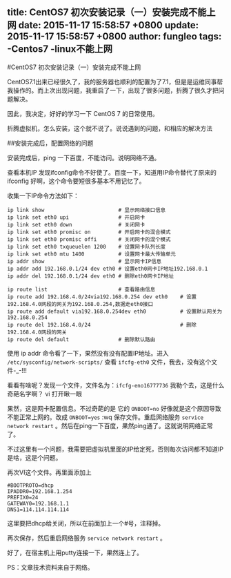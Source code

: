 title: CentOS7 初次安装记录（一）安装完成不能上网
date: 2015-11-17 15:58:57 +0800
update: 2015-11-17 15:58:57 +0800
author: fungleo
tags:
    -Centos7
    -linux不能上网
---

#CentOS7 初次安装记录（一）安装完成不能上网

CentOS7.1出来已经很久了，我的服务器也顺利的配置为了7.1，但是是运维同事帮我操作的。而上次出现问题，我重启了一下，出现了很多问题，折腾了很久才把问题解决。

因此，我决定，好好的学习一下 CentOS 7 的日常使用。

折腾虚拟机，怎么安装，这个就不说了。说说遇到的问题，和相应的解决方法

##安装完成后，配置网络的问题

安装完成后，ping 一下百度，不能访问。说明网络不通。

查看本机IP 发现ifconfig命令不好使了。百度一下，知道用IP命令替代了原来的 ifconfig 好啊，这个命令要短很多基本不用记忆了。

收集一下IP命令方法如下：

```language
ip link show						# 显示网络接口信息
ip link set eth0 upi				# 开启网卡
ip link set eth0 down				# 关闭网卡
ip link set eth0 promisc on			# 开启网卡的混合模式
ip link set eth0 promisc offi		# 关闭网卡的混个模式
ip link set eth0 txqueuelen 1200	# 设置网卡队列长度
ip link set eth0 mtu 1400			# 设置网卡最大传输单元
ip addr show						# 显示网卡IP信息
ip addr add 192.168.0.1/24 dev eth0	# 设置eth0网卡IP地址192.168.0.1
ip addr del 192.168.0.1/24 dev eth0	# 删除eth0网卡IP地址

ip route list						# 查看路由信息
ip route add 192.168.4.0/24via192.168.0.254 dev eth0	# 设置192.168.4.0网段的网关为192.168.0.254,数据走eth0接口
ip route add default via192.168.0.254dev eth0		 	# 设置默认网关为192.168.0.254
ip route del 192.168.4.0/24							 	# 删除192.168.4.0网段的网关
ip route del default				# 删除默认路由
```

使用 ip addr 命令看了一下，果然没有没有配置IP地址。进入 `/etc/sysconfig/network-scripts/` 查看 `ifcfg-eth0` 文件，我去，没有这个文件-_-!!! 

看看有啥呢？发现一个文件，文件名为：`ifcfg-eno16777736` 我勒个去，这是什么奇葩名字啊？ vi 打开瞅一眼

果然，这是网卡配置信息。不过奇葩的是 它的 `ONBOOT=no` 好像就是这个原因导致不能正常上网的。改成 `ONBOOT=yes` :wq 保存文件。重启网络服务 `service network restart` 。然后在ping一下百度，果然ping通了。这就说明网络正常了。

不过这里有一个问题，我需要把虚拟机里面的IP给定死，否则每次访问都不知道IP是啥，这是个问题。

再次VI这个文件。再里面添加上

```language
#BOOTPROTO=dhcp
IPADDR0=192.168.1.254
PREFIX0=24
GATEWAY0=192.168.1.1
DNS1=114.114.114.114
```
这里要把dhcp给关闭，所以在前面加上一个#号，注释掉。

再次保存，然后重启网络服务 `service network restart` 。

好了，在宿主机上用putty连接一下，果然连上了。

PS：文章技术资料来自于网络。
